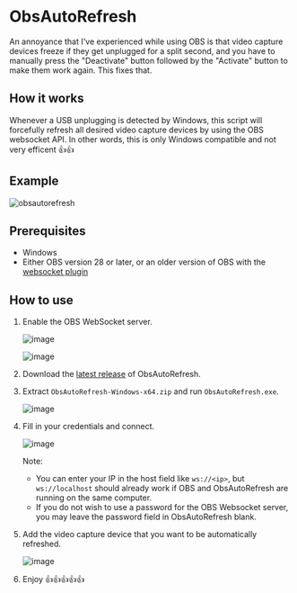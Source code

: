 # ObsAutoRefresh

An annoyance that I've experienced while using OBS is that video capture devices freeze if they get unplugged for a split second, and you have to manually press the "Deactivate" button followed by the "Activate" button to make them work again. This fixes that.

## How it works
Whenever a USB unplugging is detected by Windows, this script will forcefully refresh all desired video capture devices by using the OBS websocket API. In other words, this is only Windows compatible and not very efficent 👍👍

## Example

![obsautorefresh](https://github.com/user-attachments/assets/7c31a6b0-a11e-472c-87b9-3317f7e79496)


## Prerequisites
- Windows
- Either OBS version 28 or later, or an older version of OBS with the [websocket plugin](https://github.com/obsproject/obs-websocket/releases)

## How to use
1. Enable the OBS WebSocket server.
   
   ![image](https://github.com/user-attachments/assets/1009ac63-49e3-4e58-be2b-c3d745195914)
   
   ![image](https://github.com/user-attachments/assets/263eb5c9-bdef-493d-a94f-f8b66a477c1d)


3. Download the [latest release](https://github.com/turecross321/ObsAutoRefresh/releases) of ObsAutoRefresh.
4. Extract `ObsAutoRefresh-Windows-x64.zip` and run `ObsAutoRefresh.exe`.

   ![image](https://github.com/user-attachments/assets/12d0b20e-3299-423a-a8be-788bfe711048)
   
5. Fill in your credentials and connect.

   ![image](https://github.com/user-attachments/assets/61545a16-1dda-46e8-8bd2-a7bcff741312)

   Note:
      - You can enter your IP in the host field like `ws://<ip>`, but `ws://localhost` should already work if OBS and ObsAutoRefresh are running on the same computer.
      - If you do not wish to use a password for the OBS Websocket server, you may leave the password field in ObsAutoRefresh blank.



7. Add the video capture device that you want to be automatically refreshed.

   ![image](https://github.com/user-attachments/assets/1a1d0df9-da6f-4d9f-8f94-3bd0f414a87b)


8. Enjoy 👍👍👍👍👍

